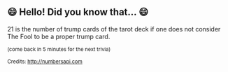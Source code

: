 ## :smile: Hello! Did you know that... :smile:
21 is the number of trump cards of the tarot deck if one does not consider The Fool to be a proper trump card.

<sup>(come back in 5 minutes for the next trivia)</sup>


<sup>Credits: http://numbersapi.com</sup>
